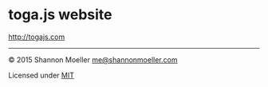 # toga.js website

http://togajs.com

----

© 2015 Shannon Moeller <me@shannonmoeller.com>

Licensed under [MIT](http://shannonmoeller.com/mit.txt)
